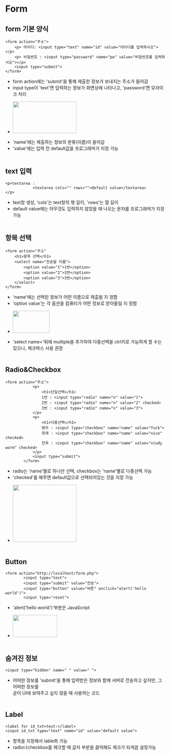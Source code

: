 # Form 
## form 기본 양식
```
<form action="주소">
    <p> 아이디: <input type="text" name="id" value="아이디를 입력하시오"></p>
    <p> 비밀번호 : <input type="password" name="pw" value="비밀번호를 입력하시오"></p>
    <input type="submit">
</form>
```
* form action에는 'submit'을 통해 제출한 정보가 보내지는 주소가 들어감
* input type이 'text'면 입력하는 정보가 화면상에 나타나고, 'password'면 모자이크 처리
+ <img src="https://github.com/frontStudy/img/blob/master/form_id%26pw.PNG" width=200px height=100px>
  <br/>
* 'name'에는 제출하는 정보의 분류(이름)이 들어감
* 'value'에는 입력 전 default값을 프로그래머가 지정 가능<br/> <br/>
## text 입력
```
<p>textarea :
            <textarea cols="" rows="">default value</textarea>
</p>
```
* text창 생성, 'cols'는 text창의 행 길이, 'rows'는 열 길이 
* default value에는 아무것도 입력하지 않았을 때 나오는 문자를 프로그래머가 지정 가능<br/> <br/>
## 항목 선택
```
<form action="주소"
    <h1>항목 선택</h1>
    <select name="전송할 이름">
        <option value="1">1번</option>
        <option value="2">2번</option>
        <option value="3">3번</option>
    </select>
</form>
```
* 'name'에는 선택된 정보가 어떤 이름으로 제출될 지 정함
* 'option value'는 각 옵션을 컴퓨터가 어떤 정보로 받아들일 지 정함
+ <img src="https://github.com/frontStudy/img/blob/master/select.PNG" width=115px height=70px>
* 'select name='뒤에 multiple을 추가하여 다중선택을 ctrl키로 가능하게 할 수는 있으나, 체크박스 사용 권장<br/> <br/>
## Radio&Checkbox
```
<form action="주소">
            <p>
                <h1>단일선택</h1>
                1번 : <input type="radio" name="n" value="1">
                2번 : <input type="radio" name="n" value="2" checked>
                3번 : <input type="radio" name="n" value="3">
            </p>
            <p>
                <h1>다중선택</h1>
                병우 : <input type="checkbox" name="name" value="fuck">
                최재 : <input type="checkbox" name="name" value="nice" checked>
                찬욱 : <input type="checkbox" name="name" value="study worm" checked>
            </p>
            <input type="submit">
        </form>
```
* radio는 'name'별로 하나만 선택, checkbox는 'name'별로 다중선택 가능
* 'checked'를 해주면 default값으로 선택되어있는 것을 지정 가능 
+ <img src="https://github.com/frontStudy/img/blob/master/radio%26checkbox.PNG" width=200px height=180px><br/> <br/>
## Button
```
<form action="http://localhost/form.php">
        <input type="text">
        <input type="submit" value="전송">
        <input type="button" value="버튼" onclick="alert('hello world')">
        <input type="reset">
```
* 'alert('hello world')'부분은 JavaScript
+ <img src="https://github.com/frontStudy/img/blob/master/button.PNG" width=140px height=70px><br/> <br/>
## 숨겨진 정보
```
<input type="hidden" name=" " value=" ">
```
* 어떠한 정보를 'submit'을 통해 입력받은 정보와 함께 서버로 전송하고 싶지만, 그 어떠한 정보를<br/>굳이 UI에 보여주고 싶지 않을 때 사용하는 코드<br/> <br/>
## Label
```
<label for id_txt>text:</label>
<input id_txt type="text" name="id" value="default value">
```
* 항목을 지정해서 lable화 가능
* radio나checkbox를 체크할 때 글자 부분을 클릭해도 체크가 되게끔 설정가능<br> <br/>

